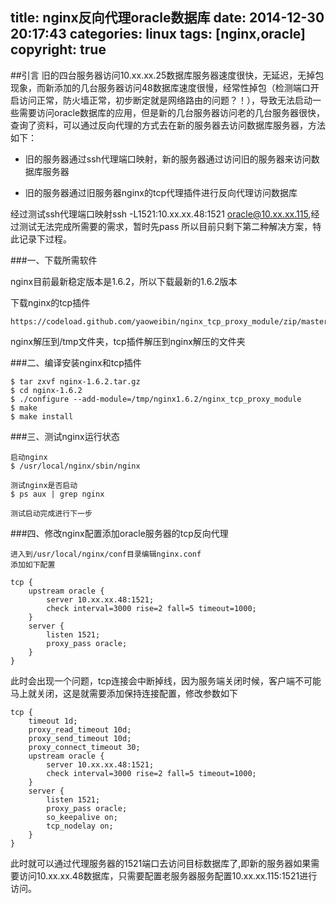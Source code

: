 title: nginx反向代理oracle数据库
date: 2014-12-30 20:17:43
categories: linux
tags: [nginx,oracle]
copyright: true
---

##引言
旧的四台服务器访问10.xx.xx.25数据库服务器速度很快，无延迟，无掉包现象，而新添加的几台服务器访问48数据库速度很慢，经常性掉包（检测端口开启访问正常，防火墙正常，初步断定就是网络路由的问题？！），导致无法启动一些需要访问oracle数据库的应用，但是新的几台服务器访问老的几台服务器很快，查询了资料，可以通过反向代理的方式去在新的服务器去访问数据库服务器，方法如下：

- 旧的服务器通过ssh代理端口映射，新的服务器通过访问旧的服务器来访问数据库服务器

- 旧的服务器通过旧服务器nginx的tcp代理插件进行反向代理访问数据库

经过测试ssh代理端口映射ssh -L1521:10.xx.xx.48:1521 oracle@10.xx.xx.115,经过测试无法完成所需要的需求，暂时先pass
所以目前只剩下第二种解决方案，特此记录下过程。

###一、下载所需软件

nginx目前最新稳定版本是1.6.2，所以下载最新的1.6.2版本

下载nginx的tcp插件

````
https://codeload.github.com/yaoweibin/nginx_tcp_proxy_module/zip/master
````
nginx解压到/tmp文件夹，tcp插件解压到nginx解压的文件夹

###二、编译安装nginx和tcp插件

````
$ tar zxvf nginx-1.6.2.tar.gz
$ cd nginx-1.6.2
$ ./configure --add-module=/tmp/nginx1.6.2/nginx_tcp_proxy_module
$ make
$ make install

````
###三、测试nginx运行状态

````
启动nginx
$ /usr/local/nginx/sbin/nginx

测试nginx是否启动
$ ps aux | grep nginx

测试启动完成进行下一步
````

###四、修改nginx配置添加oracle服务器的tcp反向代理

````
进入到/usr/local/nginx/conf目录编辑nginx.conf
添加如下配置

tcp {
    upstream oracle {
        server 10.xx.xx.48:1521;
        check interval=3000 rise=2 fall=5 timeout=1000;
    }
    server {
        listen 1521;
        proxy_pass oracle;
    }
}

````
此时会出现一个问题，tcp连接会中断掉线，因为服务端关闭时候，客户端不可能马上就关闭，这是就需要添加保持连接配置，修改参数如下

````
tcp {
    timeout 1d;
    proxy_read_timeout 10d;
    proxy_send_timeout 10d;
    proxy_connect_timeout 30;
    upstream oracle {
        server 10.xx.xx.48:1521;
        check interval=3000 rise=2 fall=5 timeout=1000;
    }
    server {
        listen 1521;
        proxy_pass oracle;
        so_keepalive on;
        tcp_nodelay on;
    }
}
````
此时就可以通过代理服务器的1521端口去访问目标数据库了,即新的服务器如果需要访问10.xx.xx.48数据库，只需要配置老服务器服务配置10.xx.xx.115:1521进行访问。